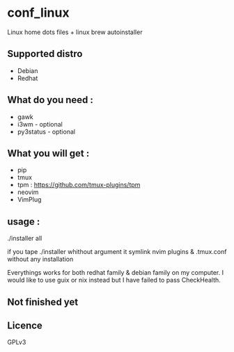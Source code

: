 # conf_linux

Linux home dots files + linux brew autoinstaller

## Supported distro

* Debian
* Redhat

## What do you need :

* gawk
* i3wm - optional
* py3status - optional

## What you will get :

* pip
* tmux
* tpm : https://github.com/tmux-plugins/tpm
* neovim
* VimPlug

## usage :

./installer all

if you tape ./installer whithout argument it symlink nvim plugins & .tmux.conf without any installation

Everythings works for both redhat family & debian family on my computer.
I would like to use guix or nix instead but I have failed to pass CheckHealth.

## Not finished yet

## Licence

GPLv3
